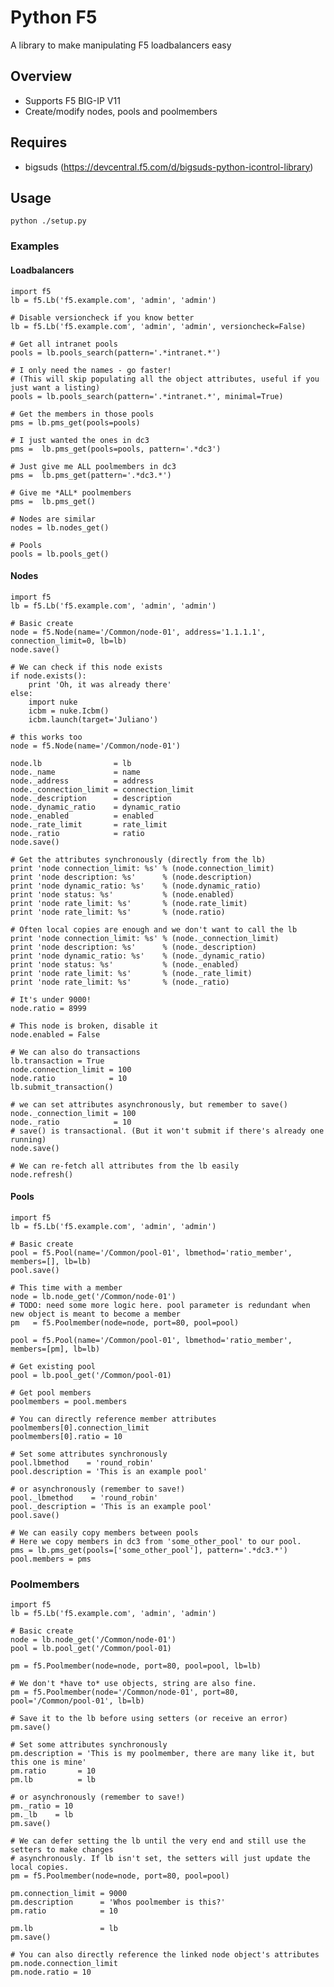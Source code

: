 # Python F5
A library to make manipulating F5 loadbalancers easy

## Overview

- Supports F5 BIG-IP V11
- Create/modify nodes, pools and poolmembers

## Requires

- bigsuds (https://devcentral.f5.com/d/bigsuds-python-icontrol-library)

## Usage

    python ./setup.py

### Examples

#### Loadbalancers
    import f5
    lb = f5.Lb('f5.example.com', 'admin', 'admin')

    # Disable versioncheck if you know better
    lb = f5.Lb('f5.example.com', 'admin', 'admin', versioncheck=False)

    # Get all intranet pools
    pools = lb.pools_search(pattern='.*intranet.*')

    # I only need the names - go faster!
    # (This will skip populating all the object attributes, useful if you just want a listing)
    pools = lb.pools_search(pattern='.*intranet.*', minimal=True)

    # Get the members in those pools
    pms = lb.pms_get(pools=pools)

    # I just wanted the ones in dc3
    pms =  lb.pms_get(pools=pools, pattern='.*dc3')

    # Just give me ALL poolmembers in dc3
    pms =  lb.pms_get(pattern='.*dc3.*')

    # Give me *ALL* poolmembers
    pms =  lb.pms_get()

    # Nodes are similar
    nodes = lb.nodes_get()

    # Pools
    pools = lb.pools_get()

#### Nodes
    import f5
    lb = f5.Lb('f5.example.com', 'admin', 'admin')

    # Basic create
    node = f5.Node(name='/Common/node-01', address='1.1.1.1', connection_limit=0, lb=lb)
    node.save()

    # We can check if this node exists
    if node.exists():
        print 'Oh, it was already there'
    else:
        import nuke
        icbm = nuke.Icbm()
        icbm.launch(target='Juliano')

    # this works too
    node = f5.Node(name='/Common/node-01')

    node.lb                = lb
    node._name             = name
    node._address          = address
    node._connection_limit = connection_limit
    node._description      = description
    node._dynamic_ratio    = dynamic_ratio
    node._enabled          = enabled
    node._rate_limit       = rate_limit
    node._ratio            = ratio
    node.save()

    # Get the attributes synchronously (directly from the lb)
    print 'node connection_limit: %s' % (node.connection_limit)
    print 'node description: %s'      % (node.description)
    print 'node dynamic_ratio: %s'    % (node.dynamic_ratio)
    print 'node status: %s'           % (node.enabled)
    print 'node rate_limit: %s'       % (node.rate_limit)
    print 'node rate_limit: %s'       % (node.ratio)

    # Often local copies are enough and we don't want to call the lb
    print 'node connection_limit: %s' % (node._connection_limit)
    print 'node description: %s'      % (node._description)
    print 'node dynamic_ratio: %s'    % (node._dynamic_ratio)
    print 'node status: %s'           % (node._enabled)
    print 'node rate_limit: %s'       % (node._rate_limit)
    print 'node rate_limit: %s'       % (node._ratio)

    # It's under 9000!
    node.ratio = 8999

    # This node is broken, disable it
    node.enabled = False

    # We can also do transactions
    lb.transaction = True
    node.connection_limit = 100
    node.ratio            = 10
    lb.submit_transaction()

    # we can set attributes asynchronously, but remember to save()
    node._connection_limit = 100
    node._ratio            = 10
    # save() is transactional. (But it won't submit if there's already one running)
    node.save()

    # We can re-fetch all attributes from the lb easily
    node.refresh()

#### Pools
    import f5
    lb = f5.Lb('f5.example.com', 'admin', 'admin')

    # Basic create
    pool = f5.Pool(name='/Common/pool-01', lbmethod='ratio_member', members=[], lb=lb)
    pool.save()

    # This time with a member
    node = lb.node_get('/Common/node-01')
    # TODO: need some more logic here. pool parameter is redundant when new object is meant to become a member
    pm   = f5.Poolmember(node=node, port=80, pool=pool)
    
    pool = f5.Pool(name='/Common/pool-01', lbmethod='ratio_member', members=[pm], lb=lb)

    # Get existing pool
    pool = lb.pool_get('/Common/pool-01)

    # Get pool members
    poolmembers = pool.members

    # You can directly reference member attributes
    poolmembers[0].connection_limit
    poolmembers[0].ratio = 10

    # Set some attributes synchronously
    pool.lbmethod    = 'round_robin'
    pool.description = 'This is an example pool'

    # or asynchronously (remember to save!)
    pool._lbmethod    = 'round_robin'
    pool._description = 'This is an example pool'
    pool.save()

    # We can easily copy members between pools
    # Here we copy members in dc3 from 'some_other_pool' to our pool.
    pms = lb.pms_get(pools=['some_other_pool'], pattern='.*dc3.*')
    pool.members = pms

### Poolmembers
    import f5
    lb = f5.Lb('f5.example.com', 'admin', 'admin')

    # Basic create
    node = lb.node_get('/Common/node-01')
    pool = lb.pool_get('/Common/pool-01)

    pm = f5.Poolmember(node=node, port=80, pool=pool, lb=lb)

    # We don't *have to* use objects, string are also fine.
    pm = f5.Poolmember(node='/Common/node-01', port=80, pool='/Common/pool-01', lb=lb)

    # Save it to the lb before using setters (or receive an error)
    pm.save()

    # Set some attributes synchronously
    pm.description = 'This is my poolmember, there are many like it, but this one is mine'
    pm.ratio       = 10
    pm.lb          = lb

    # or asynchronously (remember to save!)
    pm._ratio = 10
    pm._lb    = lb
    pm.save()

    # We can defer setting the lb until the very end and still use the setters to make changes
    # asynchronously. If lb isn't set, the setters will just update the local copies.
    pm = f5.Poolmember(node=node, port=80, pool=pool)

    pm.connection_limit = 9000
    pm.description      = 'Whos poolmember is this?'
    pm.ratio            = 10

    pm.lb               = lb
    pm.save()

    # You can also directly reference the linked node object's attributes
    pm.node.connection_limit
    pm.node.ratio = 10
